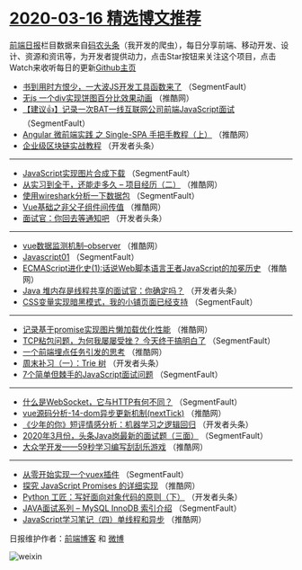 # [2020-03-16 精选博文推荐](https://toutiao.qdkfweb.cn/date/2020/03/16)

[前端日报](https://qdkfweb.cn/c/news)栏目数据来自[码农头条](https://toutiao.qdkfweb.cn/)（我开发的爬虫），每日分享前端、移动开发、设计、资源和资讯等，为开发者提供动力，点击Star按钮来关注这个项目，点击Watch来收听每日的更新[Github主页](https://github.com/kujian/frontendDaily)
* [书到用时方恨少，一大波JS开发工具函数来了](https://toutiao.qdkfweb.cn/139538.html) （SegmentFault）
* [无js 一个div实现饼图百分比效果动画](https://toutiao.qdkfweb.cn/139581.html) （推酷网）
* [【建议👍】记录一次BAT一线互联网公司前端JavaScript面试](https://toutiao.qdkfweb.cn/139547.html) （SegmentFault）
* [Angular 微前端实践 之 Single-SPA 手把手教程（上）](https://toutiao.qdkfweb.cn/139588.html) （推酷网）
* [企业级区块链实战教程](https://toutiao.qdkfweb.cn/139559.html) （开发者头条）

***
* [JavaScript实现图片合成下载](https://toutiao.qdkfweb.cn/139537.html) （SegmentFault）
* [从实习到全干，还能走多久 &#8211; 项目经历（二）](https://toutiao.qdkfweb.cn/139578.html) （推酷网）
* [使用wireshark分析一下数据包](https://toutiao.qdkfweb.cn/139548.html) （SegmentFault）
* [Vue基础之非父子组件间传值](https://toutiao.qdkfweb.cn/139589.html) （推酷网）
* [面试官：你回去等通知吧](https://toutiao.qdkfweb.cn/139560.html) （开发者头条）

***
* [vue数据监测机制&#8211;observer](https://toutiao.qdkfweb.cn/139579.html) （推酷网）
* [Javascript01](https://toutiao.qdkfweb.cn/139549.html) （SegmentFault）
* [ECMAScript进化史(1):​话说Web脚本语言王者JavaScript的加冕历史](https://toutiao.qdkfweb.cn/139590.html) （推酷网）
* [Java 堆内存是线程共享的面试官：你确定吗？](https://toutiao.qdkfweb.cn/139561.html) （开发者头条）
* [CSS变量实现暗黑模式，我的小铺页面已经支持](https://toutiao.qdkfweb.cn/139539.html) （SegmentFault）

***
* [记录基于promise实现图片懒加载优化性能](https://toutiao.qdkfweb.cn/139580.html) （推酷网）
* [TCP粘包问题，为何我屡屡受挫？ 今天终于搞明白了](https://toutiao.qdkfweb.cn/139550.html) （SegmentFault）
* [一个前端埋点任务引发的思考](https://toutiao.qdkfweb.cn/139591.html) （推酷网）
* [周末补习（一）：Trie 树](https://toutiao.qdkfweb.cn/139562.html) （开发者头条）
* [7个简单但棘手的JavaScript面试问题](https://toutiao.qdkfweb.cn/139540.html) （SegmentFault）

***
* [什么是WebSocket，它与HTTP有何不同？](https://toutiao.qdkfweb.cn/139551.html) （SegmentFault）
* [vue源码分析-14-dom异步更新机制(nextTick)](https://toutiao.qdkfweb.cn/139592.html) （推酷网）
* [《少年的你》短评情感分析：机器学习之逻辑回归](https://toutiao.qdkfweb.cn/139563.html) （开发者头条）
* [2020年3月份，头条Java岗最新的面试题（三面）](https://toutiao.qdkfweb.cn/139541.html) （SegmentFault）
* [大众学开发——59秒学习编写刮刮乐游戏](https://toutiao.qdkfweb.cn/139582.html) （推酷网）

***
* [从零开始实现一个vuex插件](https://toutiao.qdkfweb.cn/139552.html) （SegmentFault）
* [探究 JavaScript Promises 的详细实现](https://toutiao.qdkfweb.cn/139593.html) （推酷网）
* [Python 工匠：写好面向对象代码的原则（下）](https://toutiao.qdkfweb.cn/139564.html) （开发者头条）
* [JAVA面试系列 &#8211; MySQL InnoDB 索引介绍](https://toutiao.qdkfweb.cn/139542.html) （SegmentFault）
* [JavaScript学习笔记（四）单线程和异步](https://toutiao.qdkfweb.cn/139583.html) （推酷网）

日报维护作者：[前端博客](https://qdkfweb.cn/) 和 [微博](https://qdkfweb.cn/go/weibo)

![weixin](https://user-images.githubusercontent.com/3055447/38468989-651132ac-3b80-11e8-8e6b-15122322a9d7.png)